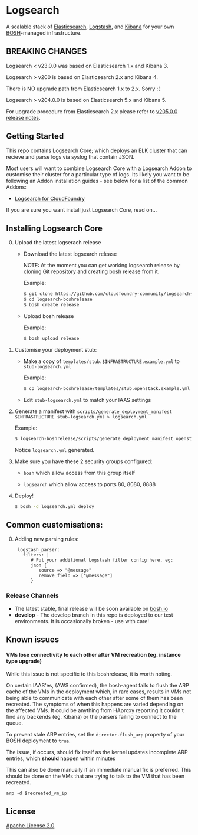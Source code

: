 # Logsearch

A scalable stack of [Elasticsearch](http://www.elasticsearch.org/overview/elasticsearch/),
[Logstash](http://www.elasticsearch.org/overview/logstash/), and
[Kibana](http://www.elasticsearch.org/overview/kibana/) for your
own [BOSH](http://docs.cloudfoundry.org/bosh/)-managed infrastructure.

## BREAKING CHANGES

Logsearch < v23.0.0 was based on Elasticsearch 1.x and Kibana 3.

Logsearch > v200 is based on Elasticsearch 2.x and Kibana 4.

There is NO upgrade path from Elasticsearch 1.x to 2.x.  Sorry :(

Logsearch > v204.0.0 is based on Elasticsearch 5.x and Kibana 5.

For upgrade procedure from Elasticsearch 2.x please refer to [v205.0.0 release notes](https://github.com/cloudfoundry-community/logsearch-boshrelease/releases/tag/v205.0.0#component-updates).

## Getting Started

This repo contains Logsearch Core; which deploys an ELK cluster that can recieve and parse logs via syslog
that contain JSON.

Most users will want to combine Logsearch Core with a Logsearch Addon to customise their cluster for a
particular type of logs.  Its likely you want to be following an Addon installation guides - see below
for a list of the common Addons:

  * [Logsearch for CloudFoundry](https://github.com/cloudfoundry-community/logsearch-for-cloudfoundry)

If you are sure you want install just Logsearch Core, read on...

## Installing Logsearch Core

0. Upload the latest logserach release

   * Download the latest logsearch release
   
     NOTE: At the moment you can get working logsearch release by cloning Git repository and creating bosh release from it.

      Example:
   
      ```sh
      $ git clone https://github.com/cloudfoundry-community/logsearch-boshrelease.git
      $ cd logsearch-boshrelease
      $ bosh create release
      ```
   
   * Upload bosh release
   
      Example:

      ```sh
      $ bosh upload release
      ```
   
0. Customise your deployment stub:

   * Make a copy of `templates/stub.$INFRASTRUCTURE.example.yml` to `stub-logsearch.yml`
   
      Example: 
      ```sh
      $ cp logsearch-boshrelease/templates/stub.openstack.example.yml stub-logsearch.yml
      ```
     
   * Edit `stub-logsearch.yml` to match your IAAS settings

0. Generate a manifest with `scripts/generate_deployment_manifest $INFRASTRUCTURE stub-logsearch.yml > logsearch.yml`

   Example: 
   
   ```sh
   $ logsearch-boshrelease/scripts/generate_deployment_manifest openstack stub-logsearch.yml > logsearch.yml
   ```
   
   Notice `logsearch.yml` generated.

0. Make sure you have these 2 security groups configured:

   * `bosh` which allow access from this group itself

   * `logsearch` which allow access to ports 80, 8080, 8888

0. Deploy!

   ```sh
   $ bosh -d logsearch.yml deploy
   ```

## Common customisations:

0. Adding new parsing rules:

        logstash_parser:
          filters: |
             # Put your additional Logstash filter config here, eg:
             json {
                source => "@message"
                remove_field => ["@message"]
             }


### Release Channels

 * The latest stable, final release will be soon available on [bosh.io](http://bosh.io/releases)
 * **develop** - The develop branch in this repo is deployed to our test environments.  It is occasionally broken - use with care!

## Known issues

#### VMs lose connectivity to each other after VM recreation (eg. instance type upgrade)

While this issue is not specific to this boshrelease, it is worth noting.

On certain IAAS'es, (AWS confirmed), the bosh-agent fails to flush the ARP cache of the VMs in the deployment which, in rare cases, results in VMs not being able to communicate with each other after some of them has been recreated. The symptoms of when this happens are varied depending on the affected VMs. It could be anything from HAproxy reporting it couldn't find any backends (eg. Kibana) or the parsers failing to connect to the queue.

To prevent stale ARP entries, set the `director.flush_arp` property of your BOSH deployment to `true`.

The issue, if occurs, should fix itself as the kernel updates incomplete ARP entries, which **should** happen within minutes

This can also be done manually if an immediate manual fix is preferred. This should be done on the VMs that are trying to talk to the VM that has been recreated.

```
arp -d $recreated_vm_ip
```

## License

[Apache License 2.0](./LICENSE)
